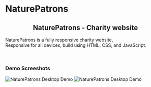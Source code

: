 # NaturePatrons

<h2 align="center">NaturePatrons - Charity website</h2>

 NaturePatrons  is a fully responsive charity website, <br />Responsive for all devices, build using HTML, CSS, and JavaScript.

</div>

<br />

### Demo Screeshots

![NaturePatrons  Desktop Demo](./readme-images/web1.png "WEB1")
![NaturePatrons  Desktop Demo](./readme-images/web2.png "WEB2")